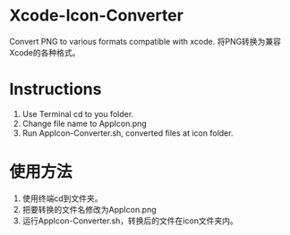 # Xcode-Icon-Converter
Convert PNG to various formats compatible with xcode. 将PNG转换为兼容Xcode的各种格式。

# Instructions
1. Use Terminal cd to you folder.
2. Change file name to AppIcon.png
3. Run AppIcon-Converter.sh, converted files at icon folder.

# 使用方法
1. 使用终端cd到文件夹。
2. 把要转换的文件名修改为AppIcon.png
3. 运行AppIcon-Converter.sh，转换后的文件在icon文件夹内。
